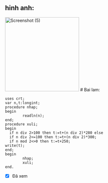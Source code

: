 ## hinh anh:
<img width="243" alt="Screenshot (5)" src="https://user-images.githubusercontent.com/80033114/111141062-a6dce000-85b5-11eb-8b3f-584568e3e015.png">
# Bai lam:

```
uses crt;
var n,t:longint;
procedure nhap;
begin
        readln(n);
end;
procedure xuli;
begin
  if n div 2>100 then t:=t+(n div 2)*280 else
  if n div 2<=100 then t:=t+(n div 2)*300;
  if n mod 2<>0 then t:=t+250;
write(t);
end;
begin
        nhap;
        xuli;
end.
```

- [x] Đã xem
